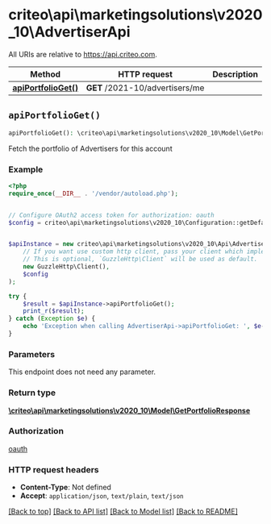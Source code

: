 # criteo\api\marketingsolutions\v2020_10\AdvertiserApi

All URIs are relative to https://api.criteo.com.

Method | HTTP request | Description
------------- | ------------- | -------------
[**apiPortfolioGet()**](AdvertiserApi.md#apiPortfolioGet) | **GET** /2021-10/advertisers/me | 


## `apiPortfolioGet()`

```php
apiPortfolioGet(): \criteo\api\marketingsolutions\v2020_10\Model\GetPortfolioResponse
```



Fetch the portfolio of Advertisers for this account

### Example

```php
<?php
require_once(__DIR__ . '/vendor/autoload.php');


// Configure OAuth2 access token for authorization: oauth
$config = criteo\api\marketingsolutions\v2020_10\Configuration::getDefaultConfiguration()->setAccessToken('YOUR_ACCESS_TOKEN');


$apiInstance = new criteo\api\marketingsolutions\v2020_10\Api\AdvertiserApi(
    // If you want use custom http client, pass your client which implements `GuzzleHttp\ClientInterface`.
    // This is optional, `GuzzleHttp\Client` will be used as default.
    new GuzzleHttp\Client(),
    $config
);

try {
    $result = $apiInstance->apiPortfolioGet();
    print_r($result);
} catch (Exception $e) {
    echo 'Exception when calling AdvertiserApi->apiPortfolioGet: ', $e->getMessage(), PHP_EOL;
}
```

### Parameters

This endpoint does not need any parameter.

### Return type

[**\criteo\api\marketingsolutions\v2020_10\Model\GetPortfolioResponse**](../Model/GetPortfolioResponse.md)

### Authorization

[oauth](../../README.md#oauth)

### HTTP request headers

- **Content-Type**: Not defined
- **Accept**: `application/json`, `text/plain`, `text/json`

[[Back to top]](#) [[Back to API list]](../../README.md#endpoints)
[[Back to Model list]](../../README.md#models)
[[Back to README]](../../README.md)
